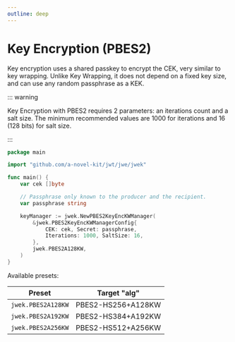```yaml
---
outline: deep
---
```


# Key Encryption (PBES2)

Key encryption uses a shared passkey to encrypt the CEK, very similar to key wrapping. Unlike Key Wrapping, it does
not depend on a fixed key size, and can use any random passphrase as a KEK.

::: warning

Key Encryption with PBES2 requires 2 parameters: an iterations count and a salt size. The minimum recommended values
are 1000 for iterations and 16 (128 bits) for salt size.

:::

```go
package main

import "github.com/a-novel-kit/jwt/jwe/jwek"

func main() {
	var cek []byte

	// Passphrase only known to the producer and the recipient.
	var passphrase string

	keyManager := jwek.NewPBES2KeyEncKWManager(
		&jwek.PBES2KeyEncKWManagerConfig{
			CEK: cek, Secret: passphrase,
			Iterations: 1000, SaltSize: 16,
		},
		jwek.PBES2A128KW,
	)
}
```

Available presets:

| Preset             | Target "alg"       |
| ------------------ | ------------------ |
| `jwek.PBES2A128KW` | PBES2-HS256+A128KW |
| `jwek.PBES2A192KW` | PBES2-HS384+A192KW |
| `jwek.PBES2A256KW` | PBES2-HS512+A256KW |

